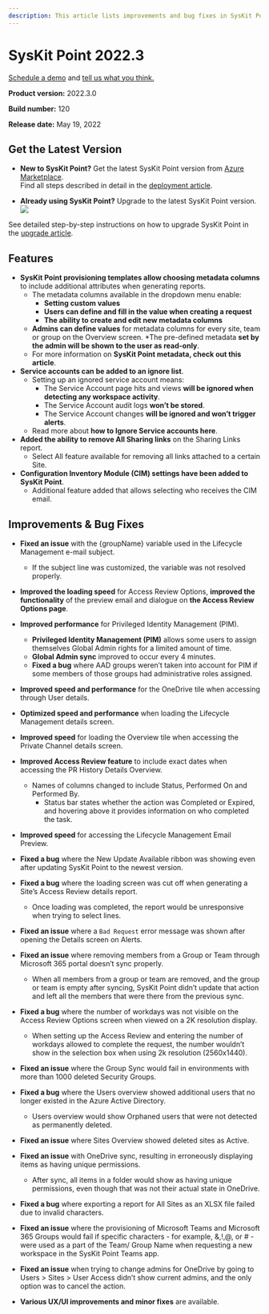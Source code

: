 ```yaml
---
description: This article lists improvements and bug fixes in SysKit Point version 2022.3.
--- 
```


# SysKit Point 2022.3

[Schedule a demo](https://www.syskit.com/products/point/request-a-demo/) and [tell us what you think.](https://www.syskit.com/company/contact-us/)

**Product version:** 2022.3.0

**Build number:** 120

**Release date:** May 19, 2022

## Get the Latest Version

* **New to SysKit Point?** Get the latest SysKit Point version from [Azure Marketplace](https://azuremarketplace.microsoft.com/en-us/marketplace/apps/syskitltd.syskit_point).<br/>
    Find all steps described in detail in the [deployment article](../installation/deploy-syskit-point.md).
    
* **Already using SysKit Point?** Upgrade to the latest SysKit Point version. <br/>
[![](https://aka.ms/deploytoazurebutton)](https://portal.azure.com/#create/Microsoft.Template/uri/https%3A%2F%2Fsyskitassetsstorage.blob.core.windows.net%2Fpoint%2FUpdateFilesARM%2FPointUpdateTemplate.json)

See detailed step-by-step instructions on how to upgrade SysKit Point in the [upgrade article](../installation/upgrade-syskit-point.md).
## Features
* **SysKit Point provisioning templates allow choosing metadata columns** to include additional attributes when generating reports.
    * The metadata columns available in the dropdown menu enable:
        * **Setting custom values**
        * **Users can define and fill in the value when creating a request**
        * **The ability to create and edit new metadata columns**
    * **Admins can define values** for metadata columns for every site, team or group on the Overview screen.
        *The pre-defined metadata **set by the admin will be shown to the user as read-only**.
    * For more information on **SysKit Point metadata, check out this article**.
* **Service accounts can be added to an ignore list**.
    * Setting up an ignored service account means:
        * The Service Account page hits and views **will be ignored when detecting any workspace activity**.
        * The Service Account audit logs **won’t be stored**.
        * The Service Account changes **will be ignored and won’t trigger alerts**.
    * Read more about **how to Ignore Service accounts here**.
* **Added the ability to remove All Sharing links** on the Sharing Links report.
    * Select All feature available for removing all links attached to a certain Site.
* **Configuration Inventory Module (CIM) settings have been added to SysKit Point**.
    * Additional feature added that allows selecting who receives the CIM email.


## Improvements & Bug Fixes

* **Fixed an issue** with the {groupName} variable used in the Lifecycle Management e-mail subject.
   * If the subject line was customized, the variable was not resolved properly.

* **Improved the loading speed** for Access Review Options, **improved the functionality** of the preview email and dialogue on **the Access Review Options page**.
* **Improved performance** for Privileged Identity Management (PIM).
    * **Privileged Identity Management (PIM)** allows some users to assign themselves Global Admin rights for a limited amount of time.
    * **Global Admin sync** improved to occur every 4 minutes. 
    * **Fixed a bug** where AAD groups weren’t taken into account for PIM if some members of those groups had administrative roles assigned.
* **Improved speed and performance** for the OneDrive tile when accessing through User details.
* **Optimized speed and performance** when loading the Lifecycle Management details screen.
* **Improved speed** for loading the Overview tile when accessing the Private Channel details screen.
* **Improved Access Review feature** to include exact dates when accessing the PR History Details Overview.
  * Names of columns changed to include Status, Performed On and Performed By.
    * Status bar states whether the action was Completed or Expired, and hovering above it provides information on who completed the task.
* **Improved speed** for accessing the Lifecycle Management Email Preview.
* **Fixed a bug** where the New Update Available ribbon was showing even after updating SysKit Point to the newest version.
* **Fixed a bug** where the loading screen was cut off when generating a Site’s Access Review details report.
    * Once loading was completed, the report would be unresponsive when trying to select lines.
* **Fixed an issue** where a `Bad Request` error message was shown after opening the Details screen on Alerts.
* **Fixed an issue** where removing members from a Group or Team through Microsoft 365 portal doesn’t sync properly.
    * When all members from a group or team are removed, and the group or team is empty after syncing, SysKit Point didn’t update that action and left all the members that were there from the previous sync.
* **Fixed a bug** where the number of workdays was not visible on the Access Review Options screen when viewed on a 2K resolution display.
    * When setting up the Access Review and entering the number of workdays allowed to complete the request, the number wouldn’t show in the selection box when using 2k resolution (2560x1440).
* **Fixed an issue** where the Group Sync would fail in environments with more than 1000 deleted Security Groups.
* **Fixed a bug** where the Users overview showed additional users that no longer existed in the Azure Active Directory.
    * Users overview would show Orphaned users that were not detected as permanently deleted.
* **Fixed an issue** where Sites Overview showed deleted sites as Active.
* **Fixed an issue** with OneDrive sync, resulting in erroneously displaying items as having unique permissions.
    * After sync, all items in a folder would show as having unique permissions, even though that was not their actual state in OneDrive.
* **Fixed a bug** where exporting a report for All Sites as an XLSX file failed due to invalid characters.
* **Fixed an issue** where the provisioning of Microsoft Teams and Microsoft 365 Groups would fail if specific characters - for example, &,!,@, or # - were used as a part of the Team/ Group Name when requesting a new workspace in the SysKit Point Teams app.
* **Fixed an issue** when trying to change admins for OneDrive by going to Users > Sites > User Access didn’t show current admins, and the only option was to cancel the action.
* **Various UX/UI improvements and minor fixes** are available.
